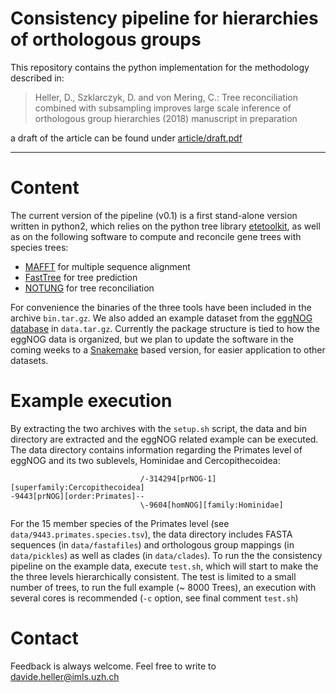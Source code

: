 # Consistency pipeline for hierarchies of orthologous groups

This repository contains the python implementation for the methodology described in:

> Heller, D., Szklarczyk, D. and von Mering, C.: Tree reconciliation combined with subsampling improves large scale inference of orthologous group hierarchies (2018) manuscript in preparation

a draft of the article can be found under [article/draft.pdf](article/draft.pdf)

---

# Content

The current version of the pipeline (v0.1) is a first stand-alone version written in python2, which relies on the python tree library [etetoolkit](http://etetoolkit.org), as well as on the following software to compute and reconcile gene trees with species trees:
- [MAFFT](https://mafft.cbrc.jp/alignment/software/linuxportable.html) for multiple sequence alignment
- [FastTree](http://www.microbesonline.org/fasttree/#Install) for tree prediction
- [NOTUNG](http://www.cs.cmu.edu/~durand/Notung/) for tree reconciliation

For convenience the binaries of the three tools have been included in the archive `bin.tar.gz`. We also added an example dataset from the [eggNOG database](http://eggnog.embl.de) in `data.tar.gz`. Currently the package structure is tied to how the eggNOG data is organized, but we plan to update the software in the coming weeks to a [Snakemake](https://snakemake.readthedocs.io/en/stable/) based version, for easier application to other datasets.

# Example execution

By extracting the two archives with the `setup.sh` script, the data and bin directory are extracted and the eggNOG related example can be executed. The data directory contains information regarding the Primates level of eggNOG and its two sublevels, Hominidae and Cercopithecoidea:

```
                             /-314294[prNOG-1][superfamily:Cercopithecoidea]
-9443[prNOG][order:Primates]--
                             \-9604[homNOG][family:Hominidae]
```

For the 15 member species of the Primates level (see `data/9443.primates.species.tsv`), the data directory includes FASTA sequences (in `data/fastafiles`) and orthologous group mappings (in `data/pickles`) as well as clades (in `data/clades`). To run the the consistency pipeline on the example data, execute `test.sh`, which will start to make the the three levels hierarchically consistent. The test is limited to a small number of trees, to run the full example (~ 8000 Trees), an execution with several cores is recommended (`-c` option, see final comment `test.sh`)

# Contact

Feedback is always welcome. Feel free to write to davide.heller@imls.uzh.ch

